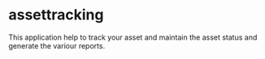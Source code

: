 # assettracking
This application help to track your asset and maintain the asset status and generate the variour reports.
